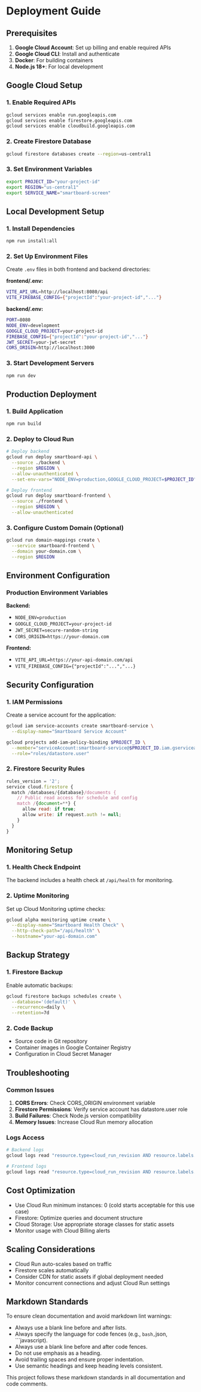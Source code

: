 # Deployment Guide

## Prerequisites

1. **Google Cloud Account**: Set up billing and enable required APIs
2. **Google Cloud CLI**: Install and authenticate
3. **Docker**: For building containers
4. **Node.js 18+**: For local development

## Google Cloud Setup

### 1. Enable Required APIs

```bash
gcloud services enable run.googleapis.com
gcloud services enable firestore.googleapis.com
gcloud services enable cloudbuild.googleapis.com
```

### 2. Create Firestore Database

```bash
gcloud firestore databases create --region=us-central1
```

### 3. Set Environment Variables

```bash
export PROJECT_ID="your-project-id"
export REGION="us-central1"
export SERVICE_NAME="smartboard-screen"
```

## Local Development Setup

### 1. Install Dependencies

```bash
npm run install:all
```

### 2. Set Up Environment Files

Create `.env` files in both frontend and backend directories:

**frontend/.env:**

```bash
VITE_API_URL=http://localhost:8080/api
VITE_FIREBASE_CONFIG={"projectId":"your-project-id","..."}
```

**backend/.env:**

```bash
PORT=8080
NODE_ENV=development
GOOGLE_CLOUD_PROJECT=your-project-id
FIREBASE_CONFIG={"projectId":"your-project-id","..."}
JWT_SECRET=your-jwt-secret
CORS_ORIGIN=http://localhost:3000
```

### 3. Start Development Servers

```bash
npm run dev
```

## Production Deployment

### 1. Build Application

```bash
npm run build
```

### 2. Deploy to Cloud Run

```bash
# Deploy backend
gcloud run deploy smartboard-api \
  --source ./backend \
  --region $REGION \
  --allow-unauthenticated \
  --set-env-vars="NODE_ENV=production,GOOGLE_CLOUD_PROJECT=$PROJECT_ID"

# Deploy frontend
gcloud run deploy smartboard-frontend \
  --source ./frontend \
  --region $REGION \
  --allow-unauthenticated
```

### 3. Configure Custom Domain (Optional)

```bash
gcloud run domain-mappings create \
  --service smartboard-frontend \
  --domain your-domain.com \
  --region $REGION
```

## Environment Configuration

### Production Environment Variables

**Backend:**

- `NODE_ENV=production`
- `GOOGLE_CLOUD_PROJECT=your-project-id`
- `JWT_SECRET=secure-random-string`
- `CORS_ORIGIN=https://your-domain.com`

**Frontend:**

- `VITE_API_URL=https://your-api-domain.com/api`
- `VITE_FIREBASE_CONFIG={"projectId":"...","...}`

## Security Configuration

### 1. IAM Permissions

Create a service account for the application:

```bash
gcloud iam service-accounts create smartboard-service \
  --display-name="Smartboard Service Account"

gcloud projects add-iam-policy-binding $PROJECT_ID \
  --member="serviceAccount:smartboard-service@$PROJECT_ID.iam.gserviceaccount.com" \
  --role="roles/datastore.user"
```

### 2. Firestore Security Rules

```javascript
rules_version = '2';
service cloud.firestore {
  match /databases/{database}/documents {
    // Public read access for schedule and config
    match /{document=**} {
      allow read: if true;
      allow write: if request.auth != null;
    }
  }
}
```

## Monitoring Setup

### 1. Health Check Endpoint

The backend includes a health check at `/api/health` for monitoring.

### 2. Uptime Monitoring

Set up Cloud Monitoring uptime checks:

```bash
gcloud alpha monitoring uptime create \
  --display-name="Smartboard Health Check" \
  --http-check-path="/api/health" \
  --hostname="your-api-domain.com"
```

## Backup Strategy

### 1. Firestore Backup

Enable automatic backups:

```bash
gcloud firestore backups schedules create \
  --database='(default)' \
  --recurrence=daily \
  --retention=7d
```

### 2. Code Backup

- Source code in Git repository
- Container images in Google Container Registry
- Configuration in Cloud Secret Manager

## Troubleshooting

### Common Issues

1. **CORS Errors**: Check CORS_ORIGIN environment variable
2. **Firestore Permissions**: Verify service account has datastore.user role
3. **Build Failures**: Check Node.js version compatibility
4. **Memory Issues**: Increase Cloud Run memory allocation

### Logs Access

```bash
# Backend logs
gcloud logs read "resource.type=cloud_run_revision AND resource.labels.service_name=smartboard-api" --limit 50

# Frontend logs
gcloud logs read "resource.type=cloud_run_revision AND resource.labels.service_name=smartboard-frontend" --limit 50
```

## Cost Optimization

- Use Cloud Run minimum instances: 0 (cold starts acceptable for this use case)
- Firestore: Optimize queries and document structure
- Cloud Storage: Use appropriate storage classes for static assets
- Monitor usage with Cloud Billing alerts

## Scaling Considerations

- Cloud Run auto-scales based on traffic
- Firestore scales automatically
- Consider CDN for static assets if global deployment needed
- Monitor concurrent connections and adjust Cloud Run settings

## Markdown Standards

To ensure clean documentation and avoid markdown lint warnings:

- Always use a blank line before and after lists.
- Always specify the language for code fences (e.g., `bash,`json, ```javascript).
- Always use a blank line before and after code fences.
- Do not use emphasis as a heading.
- Avoid trailing spaces and ensure proper indentation.
- Use semantic headings and keep heading levels consistent.

This project follows these markdown standards in all documentation and code comments.

